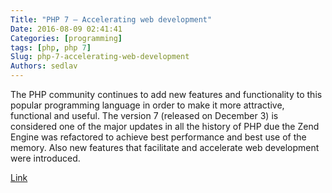 ```yaml
---
Title: "PHP 7 – Accelerating web development"
Date: 2016-08-09 02:41:41
Categories: [programming]
tags: [php, php 7]
Slug: php-7-accelerating-web-development
Authors: sedlav
---
```


The PHP community continues to add new features and functionality to this popular programming language in order to make it more attractive, functional and useful. The version 7 (released on December 3) is considered one of the major updates in all the history of PHP due the Zend Engine was refactored to achieve best performance and best use of the memory. Also new features that facilitate and accelerate web development were introduced.

[Link](http://www.librebyte.net/en/gnulinux/change-the-keyboard-settings-in-gnulinux/)

